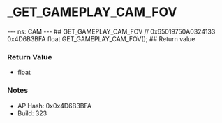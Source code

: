 # _GET_GAMEPLAY_CAM_FOV

--- ns: CAM --- ## GET_GAMEPLAY_CAM_FOV  // 0x65019750A0324133 0x4D6B3BFA float GET_GAMEPLAY_CAM_FOV();   ## Return value

### Return Value
* float

### Notes
* AP Hash: 0x0x4D6B3BFA
* Build: 323

